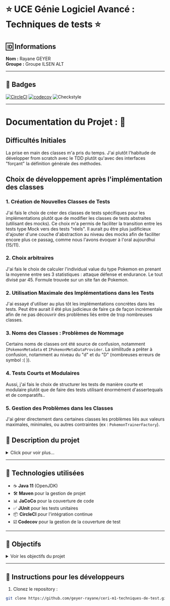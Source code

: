 # :star: **UCE Génie Logiciel Avancé : Techniques de tests** :star:

## :id: Informations

**Nom :** Rayane GEYER  
**Groupe :** Groupe ILSEN ALT

---

## :bookmark_tabs: Badges

[![CircleCI](https://dl.circleci.com/status-badge/img/gh/geyer-rayane/ceri-m1-techniques-de-test/tree/master.svg?style=svg)](https://dl.circleci.com/status-badge/redirect/gh/geyer-rayane/ceri-m1-techniques-de-test/tree/master)
[![codecov](https://codecov.io/github/geyer-rayane/ceri-m1-techniques-de-test/graph/badge.svg?token=SMJIHS7Y8H)](https://codecov.io/github/geyer-rayane/ceri-m1-techniques-de-test)
![Checkstyle](https://img.shields.io/github/workflow/status/geyer-rayane/ceri-m1-techniques-de-test/checkstyle?label=Checkstyle&logo=checkstyle&style=flat)

---

# Documentation du Projet : :book: 

## Difficultés Initiales

La prise en main des classes m'a pris du temps. J'ai plutôt l'habitude de développer from scratch avec le TDD plutôt qu'avec des interfaces "forçant" la définition générale des méthodes.

## Choix de développement après l'implémentation des classes

### 1. Création de Nouvelles Classes de Tests

J'ai fais le choix de créer des classes de tests spécifiques pour les implémentations plutôt que de modifier les classes de tests abstraites (utilisant des mocks). Ce choix m'a permis de faciliter la transition entre les tests type Mock vers des tests "réels". Il aurait pu être plus judificieux d'ajouter d'une couche d'abstraction au niveau des mocks afin de faciliter encore plus ce passag, comme nous l'avons évoquer à l'oral aujourdhui (15/11). 

### 2. Choix arbitraires

J'ai fais le choix de calculer l'individual value du type Pokemon en prenant la moyenne entre ses 3 statistiques : attaque défense et endurance. Le tout divisé par 45. Formule trouvée sur un site fan de Pokemon. 

### 2. Utilisation Maximale des Implémentations dans les Tests

J'ai essayé d'utiliser au plus tôt les implémentations concrètes dans les tests. Peut être aurait il été plus judicieux de faire ça de façon incrémentale afin de ne pas découvrir des problèmes liés entre de trop nombreuses classes.

### 3. Noms des Classes : Problèmes de Nommage

Certains noms de classes ont été source de confusion, notamment `IPokemonMetadata` et `IPokemonMetaDataProvider`. La similitude a prêter à confusion, notamment au niveau du "d" et du "D" (nombreuses erreurs de symbol :( )).

### 4. Tests Courts et Modulaires

Aussi, j'ai fais le choix de structurer les tests de manière courte et modulaire plutôt que de faire des tests utilisant énormément d'assertequals et de comparatifs..

### 5. Gestion des Problèmes dans les Classes

J'ai gérer directement dans certaines classes les problèmes liés aux valeurs maximales, minimales, ou autres contraintes (ex : `PokemonTrainerFactory`).

## :eyes: Description du projet

<details>
  <summary>Click pour voir plus...</summary>

  To be continued...

  Ce projet concerne l'apprentissage et l'application des **techniques de tests** dans un environnement **Java**, avec l'intégration de tests automatisés, la couverture de code, et l'analyse de la qualité via des outils comme **CircleCI** et **Codecov**.

</details>

--- 

## :rocket: Technologies utilisées

- :coffee: **Java 11** (OpenJDK)
- :hammer_and_wrench: **Maven** pour la gestion de projet
- :bar_chart: **JaCoCo** pour la couverture de code
- :white_check_mark: **JUnit** pour les tests unitaires
- :package: **CircleCI** pour l'intégration continue
- :ballot_box_with_check: **Codecov** pour la gestion de la couverture de test

---

## :muscle: Objectifs

<details>
  <summary>Voir les objectifs du projet</summary>

  - :pencil: Mettre en place une pipeline CI/CD avec CircleCI.
  - :test_tube: Intégrer des tests unitaires et générer un rapport de couverture avec JaCoCo.
  - :bar_chart: Visualiser la couverture de test sur **Codecov**.
  - :star2: Assurer la qualité du code avec des outils d'analyse automatique.

</details>

---

## :wrench: Instructions pour les développeurs

1. Clonez le repository :

```bash
git clone https://github.com/geyer-rayane/ceri-m1-techniques-de-test.git






